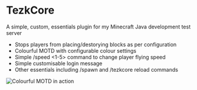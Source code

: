 # TezkCore
A simple, custom, essentials plugin for my Minecraft Java development test server

* Stops players from placing/destorying blocks as per configuration
* Colourful MOTD with configurable colour settings
* Simple /speed <1-5> command to change player flying speed
* Simple customisable login message
* Other essentials including /spawn and /tezkcore reload commands

![Colourful MOTD in action](https://i.gyazo.com/a561ac56828a1804ab0d3a5981f4e905.gif)
